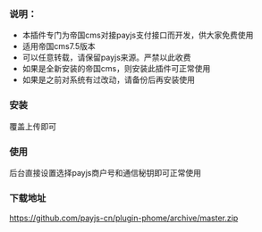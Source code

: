 ### 说明：

* 本插件专门为帝国cms对接payjs支付接口而开发，供大家免费使用
* 适用帝国cms7.5版本
* 可以任意转载，请保留payjs来源。严禁以此收费
* 如果是全新安装的帝国cms，则安装此插件可正常使用
* 如果是之前对系统有过改动，请备份后再安装使用

### 安装
覆盖上传即可

### 使用
后台直接设置选择payjs商户号和通信秘钥即可正常使用

### 下载地址
https://github.com/payjs-cn/plugin-phome/archive/master.zip
